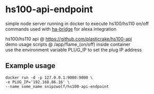 # hs100-api-endpoint
simple node server running in docker to execute hs100/hs110 on/off commands used with [ha-bridge](https://github.com/aptalca/docker-ha-bridge) for alexa integration

hs100/hs110 api @ https://github.com/plasticrake/hs100-api  
demo usage scripts @ /app/flame_(on/off) inside container  
use the environment variable PLUG_IP to set the plug IP address

## Example usage
```
docker run -d -p 127.0.0.1:9000:9000 \
-e PLUG_IP='192.168.86.16' \
--name some_name snipzwolf/hs100-api-endpoint
```
